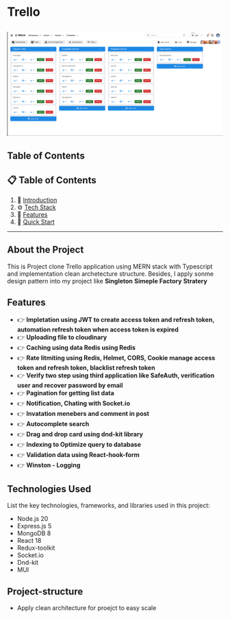# Trello

## ![](demo.png)

## Table of Contents

## 📋 <a name="table">Table of Contents</a>

1. 🤖 [Introduction](#about-the-project)
2. ⚙️ [Tech Stack](#features)
3. 🔋 [Features](#technologies)
4. 🤸 [Quick Start](#structure)

---

## About the Project

This is Project clone Trello application using MERN stack with Typescript and implementation clean archetecture structure. Besides, I apply sonme design pattern into my project like **Singleton** **Simeple Factory** **Stratery**

## Features

- 👉 **Impletation using JWT to create access token and refresh token, automation refresh token when access token is expired**
- 👉 **Uploading file to cloudinary**
- 👉 **Caching using data Redis using Redis**
- 👉 **Rate litmiting using Redis, Helmet, CORS, Cookie manage access token and refresh token, blacklist refresh token**
- 👉 **Verify two step using third application like SafeAuth, verification user and recover password by email**
- 👉 **Pagination for getting list data**
- 👉 **Notification, Chating with Socket.io**
- 👉 **Invatation menebers and comment in post**
- 👉 **Autocomplete search**
- 👉 **Drag and drop card using dnd-kit library**
- 👉 **Indexing to Optimize query to database**
- 👉 **Validation data using React-hook-form**
- 👉 **Winston - Logging**

## Technologies Used

List the key technologies, frameworks, and libraries used in this project:

- Node.js 20
- Express.js 5
- MongoDB 8
- React 18
- Redux-toolkit
- Socket.io
- Dnd-kit
- MUI

## Project-structure

- Apply clean architecture for proejct to easy scale
